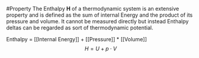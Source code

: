 #Property 
The Enthalpy **H** of a thermodynamic system is an extensive property and is defined as the sum of internal Energy and the product of its pressure and volume. It cannot be measured directly but instead Enthalpy deltas can be regarded as sort of thermodynamic potential.

Enthalpy = [[Internal Energy]] + [[Pressure]] * [[Volume]]
$$H=U+ p\cdot V$$


